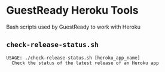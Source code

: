 # GuestReady Heroku Tools

Bash scripts used by GuestReady to work with Heroku

## `check-release-status.sh`

```
USAGE: ./check-release-status.sh [heroku_app_name]
  Check the status of the latest release of an Heroku app
```
